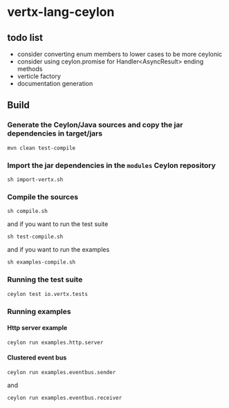 vertx-lang-ceylon
========

## todo list

- consider converting enum members to lower cases to be more ceylonic
- consider using ceylon.promise for Handler<AsyncResult<T>> ending methods
- verticle factory
- documentation generation

## Build

### Generate the Ceylon/Java sources and copy the jar dependencies in target/jars

```
mvn clean test-compile
```

### Import the jar dependencies in the `modules` Ceylon repository

```
sh import-vertx.sh
```

### Compile the sources

```
sh compile.sh
```

and if you want to run the test suite

```
sh test-compile.sh
```

and if you want to run the examples

```
sh examples-compile.sh
```

### Running the test suite

```
ceylon test io.vertx.tests
```

### Running examples

#### Http server example

```
ceylon run examples.http.server
```

#### Clustered event bus

```
ceylon run examples.eventbus.sender
```

and

```
ceylon run examples.eventbus.receiver
```
